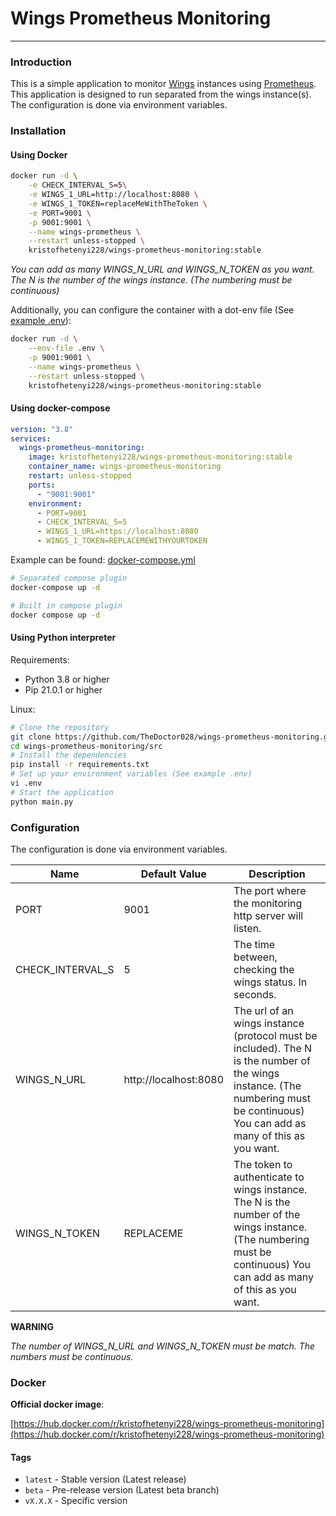 # Wings Prometheus Monitoring

---

### Introduction

This is a simple application to monitor [Wings](https://pterodactyl.io/wings/1.0/installing.html) instances
using [Prometheus](https://prometheus.io/). This application is designed to run separated from the wings instance(s).
The configuration is done via environment variables.

### Installation

#### Using Docker

```bash
docker run -d \
    -e CHECK_INTERVAL_S=5\
    -e WINGS_1_URL=http://localhost:8080 \
    -e WINGS_1_TOKEN=replaceMeWithTheToken \
    -e PORT=9001 \
    -p 9001:9001 \
    --name wings-prometheus \
    --restart unless-stopped \
    kristofhetenyi228/wings-prometheus-monitoring:stable
```
_You can add as many WINGS_N_URL and WINGS_N_TOKEN as you want. 
The N is the number of the wings instance. (The numbering must be continuous)_

Additionally, you can configure the container with a dot-env file (See [example .env](example.env)):
```bash
docker run -d \
    --env-file .env \
    -p 9001:9001 \
    --name wings-prometheus \
    --restart unless-stopped \
    kristofhetenyi228/wings-prometheus-monitoring:stable
```

#### Using docker-compose
    
```yaml
version: "3.8"
services:
  wings-prometheus-monitoring:
    image: kristofhetenyi228/wings-prometheus-monitoring:stable
    container_name: wings-prometheus-monitoring
    restart: unless-stopped
    ports:
      - "9001:9001"
    environment:
      - PORT=9001
      - CHECK_INTERVAL_S=5
      - WINGS_1_URL=https://localhost:8080
      - WINGS_1_TOKEN=REPLACEMEWITHYOURTOKEN

```

Example can be found: [docker-compose.yml](docker-compose.yml)

```bash
# Separated compose plugin
docker-compose up -d

# Built in compose plugin
docker compose up -d
```

#### Using Python interpreter

Requirements:
- Python 3.8 or higher
- Pip 21.0.1 or higher

Linux:
```bash
# Clone the repository
git clone https://github.com/TheDoctor028/wings-prometheus-monitoring.git
cd wings-prometheus-monitoring/src
# Install the dependencies
pip install -r requirements.txt
# Set up your environment variables (See example .env)
vi .env
# Start the application
python main.py
```

### Configuration
The configuration is done via environment variables.

| Name             | Default Value         | Description                                                                                                                                                                      |
|------------------|-----------------------|----------------------------------------------------------------------------------------------------------------------------------------------------------------------------------|
| PORT             | 9001                  | The port where the monitoring http server will listen.                                                                                                                           |
| CHECK_INTERVAL_S | 5                     | The time between, checking the wings status. In seconds.                                                                                                                         |
| WINGS_N_URL      | http://localhost:8080 | The url of an wings instance (protocol must be included). The N is the number of the wings instance. (The numbering must be continuous) You can add as many of this as you want. |
| WINGS_N_TOKEN    | REPLACEME             | The token to authenticate to wings instance. The N is the number of the wings instance. (The numbering must be continuous) You can add as many of this as you want.              |

**WARNING**

_The number of WINGS_N_URL and WINGS_N_TOKEN must be match._
_The numbers must be continuous._

### Docker

**Official docker image**:

[https://hub.docker.com/r/kristofhetenyi228/wings-prometheus-monitoring](https://hub.docker.com/r/kristofhetenyi228/wings-prometheus-monitoring)

#### Tags
- `latest` - Stable version (Latest release)
- `beta`   - Pre-release version (Latest beta branch)
- `vX.X.X` - Specific version
